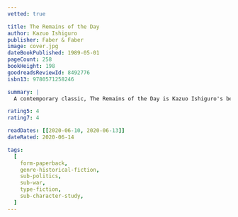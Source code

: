 ```yaml
---
vetted: true

title: The Remains of the Day
author: Kazuo Ishiguro
publisher: Faber & Faber
image: cover.jpg
dateBookPublished: 1989-05-01
pageCount: 258
bookHeight: 198
goodreadsReviewId: 8492776
isbn13: 9780571258246

summary: |
  A contemporary classic, The Remains of the Day is Kazuo Ishiguro's beautiful and haunting evocation of life between the wars in a Great English House. In the summer of 1956, Stevens, the ageing butler of Darlington Hall, embarks on a leisurely holiday that will take him deep into the countryside and into his past.

rating5: 4
rating7: 4

readDates: [[2020-06-10, 2020-06-13]]
dateRated: 2020-06-14

tags:
  [
    form-paperback,
    genre-historical-fiction,
    sub-politics,
    sub-war,
    type-fiction,
    sub-character-study,
  ]
---
```

